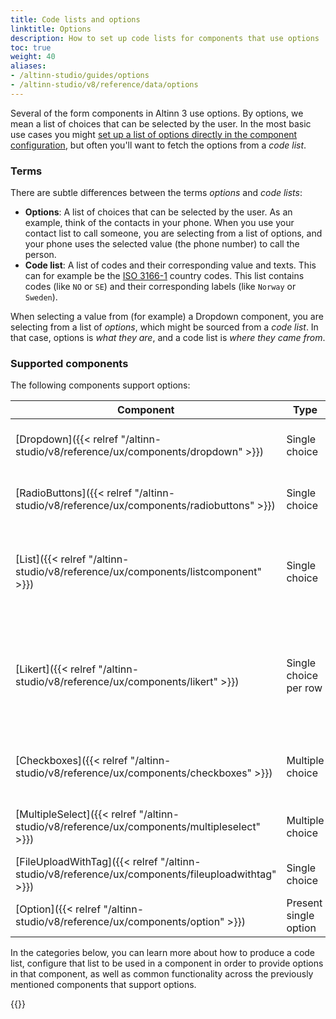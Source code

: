 ```yaml
---
title: Code lists and options
linktitle: Options
description: How to set up code lists for components that use options
toc: true
weight: 40
aliases:
- /altinn-studio/guides/options
- /altinn-studio/v8/reference/data/options
---
```


Several of the form components in Altinn 3 use options. By options, we mean a list of choices that can be selected by
the user. In the most basic use cases you might [set up a list of options directly in the component configuration](sources/static),
but often you'll want to fetch the options from a _code list_.

### Terms

There are subtle differences between the terms _options_ and _code lists_:

- **Options**: A list of choices that can be selected by the user. As an example, think of the contacts in your phone. When you use
  your contact list to call someone, you are selecting from a list of options, and your phone uses the selected value
  (the phone number) to call the person.
- **Code list**: A list of codes and their corresponding value and texts. This can for example be
  the [ISO 3166-1](https://en.wikipedia.org/wiki/ISO_3166-1_alpha-2) country codes. This list contains codes (like `NO`
  or `SE`) and their corresponding labels (like `Norway` or `Sweden`).

When selecting a value from (for example) a Dropdown component, you are selecting from a list of _options_, which
might be sourced from a _code list_. In that case, options is _what they are_, and a code list is _where they came from_.

### Supported components

The following components support options:

| Component                                                               | Type                  | Use case                                                                                           |
|-------------------------------------------------------------------------|-----------------------|----------------------------------------------------------------------------------------------------|
| [Dropdown]({{< relref "/altinn-studio/v8/reference/ux/components/dropdown" >}})                   | Single choice         | Used to select a single option from a dropdown list.                                               |
| [RadioButtons]({{< relref "/altinn-studio/v8/reference/ux/components/radiobuttons" >}})           | Single choice         | Used to select a single option from a list of radio buttons.                                       |
| [List]({{< relref "/altinn-studio/v8/reference/ux/components/listcomponent" >}})                  | Single choice         | Used to select a single option from a list/table (with one radio button per row).                  |
| [Likert]({{< relref "/altinn-studio/v8/reference/ux/components/likert" >}})                       | Single choice per row | Used to select a single option per row in a table, displayed as a scale. Commonly used in surveys. |
| [Checkboxes]({{< relref "/altinn-studio/v8/reference/ux/components/checkboxes" >}})               | Multiple choice       | Used to select one or more options from a list of checkboxes.                                      |
| [MultipleSelect]({{< relref "/altinn-studio/v8/reference/ux/components/multipleselect" >}})       | Multiple choice       | Used to select one or more options from a dropdown list.                                           |
| [FileUploadWithTag]({{< relref "/altinn-studio/v8/reference/ux/components/fileuploadwithtag" >}}) | Single choice         | Used to upload a file and tag it with an option.                                                   |
| [Option]({{< relref "/altinn-studio/v8/reference/ux/components/option" >}})                       | Present single option | Used to present/display a single option.                                                           |

In the categories below, you can learn more about how to produce a code list, configure that list to be used in a
component in order to provide options in that component, as well as common functionality across
the previously mentioned components that support options.

{{<children />}}
